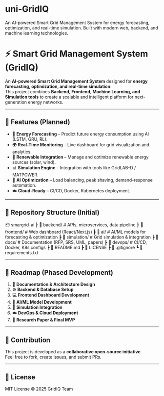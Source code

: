 # uni-GridIQ
An AI-powered Smart Grid Management System for energy forecasting, optimization, and real-time simulation. Built with modern web, backend, and machine learning technologies.



# ⚡ Smart Grid Management System (GridIQ)

An **AI-powered Smart Grid Management System** designed for **energy forecasting, optimization, and real-time simulation**.  
This project combines **Backend, Frontend, Machine Learning, and Simulation tools** to create a scalable and intelligent platform for next-generation energy networks.

---

## 🚀 Features (Planned)
- 🔋 **Energy Forecasting** – Predict future energy consumption using AI (LSTM, GRU, RL).  
- 🌍 **Real-Time Monitoring** – Live dashboard for grid visualization and analytics.  
- 🌱 **Renewable Integration** – Manage and optimize renewable energy sources (solar, wind).  
- 📊 **Simulation Engine** – Integration with tools like GridLAB-D / MATPOWER.  
- 🧠 **AI Optimization** – Load balancing, peak shaving, demand-response automation.  
- ☁️ **Cloud-Ready** – CI/CD, Docker, Kubernetes deployment.  

---



## 📂 Repository Structure (Initial)

📦 smargrid-ai
┣ 📂 backend/ # APIs, microservices, data pipeline
┣ 📂 frontend/ # Web dashboard (React/Next.js)
┣ 📂 ai/ # AI/ML models for forecasting & optimization
┣ 📂 simulation/ # Grid simulation & integration
┣ 📂 docs/ # Documentation (RFP, SRS, UML, papers)
┣ 📂 devops/ # CI/CD, Docker, K8s configs
┣ 📜 README.md
┣ 📜 LICENSE
┣ 📜 .gitignore
┗ 📜 requirements.txt



---

## 📅 Roadmap (Phased Development)
1. 📖 **Documentation & Architecture Design**  
2. ⚙️ **Backend & Database Setup**  
3. 💻 **Frontend Dashboard Development**  
4. 🤖 **AI/ML Model Development**  
5. 🔌 **Simulation Integration**  
6. ☁️ **DevOps & Cloud Deployment**  
7. 📄 **Research Paper & Final MVP**  

---

## 🤝 Contribution
This project is developed as a **collaborative open-source initiative**.  
Feel free to fork, create issues, and submit PRs.  

---

## 📜 License
MIT License © 2025 GridIQ Team

